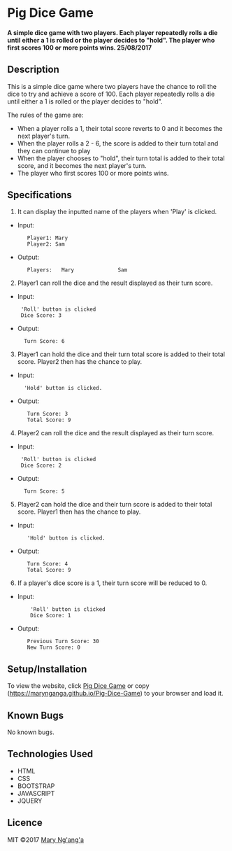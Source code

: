 # Pig Dice Game
#### A simple dice game with two players. Each player repeatedly rolls a die until either a 1 is rolled or the player decides to "hold". The player who first scores 100 or more points wins. 25/08/2017

## Description
This is a simple dice game where two players have the chance to roll the dice to try and achieve a score of 100. Each player repeatedly rolls a die until either a 1 is rolled or the player decides to "hold". 

The rules of the game are:
* When a player rolls a 1, their  total score reverts to 0 and it becomes the next player's turn.
* When the player rolls a 2 - 6, the score is added to their turn total and they can continue to play
* When the player chooses to "hold", their turn total is added to their total score, and it becomes the next player's turn.
* The player who first scores 100 or more points wins.

## Specifications
1. It can display the inputted name of the players when 'Play' is clicked.
* Input:

         Player1: Mary
         Player2: Sam
* Output:
         
         Players:   Mary              Sam
 
 2. Player1 can roll the dice and the result displayed as their turn score.
 * Input:
 
        'Roll' button is clicked
        Dice Score: 3 
 * Output:
  
         Turn Score: 6
  
3. Player1 can hold the dice and their turn total score is added to their total score. Player2 then has the chance to play.
 * Input: 
 
         'Hold' button is clicked.
 * Output:
  
          Turn Score: 3
          Total Score: 9
          
4. Player2 can roll the dice and the result displayed as their turn score.
 * Input:
 
        'Roll' button is clicked
        Dice Score: 2
 * Output:
  
         Turn Score: 5
  
5. Player2 can hold the dice and their turn score is added to their total score. Player1 then has the chance to play.
 * Input: 
  
          'Hold' button is clicked.
 * Output:
  
          Turn Score: 4
          Total Score: 9        
          
6. If a player's dice score is a 1, their turn score will be reduced to 0.
  * Input:
      
            'Roll' button is clicked
            Dice Score: 1
   * Output: 
            
            Previous Turn Score: 30
            New Turn Score: 0
    

          
## Setup/Installation
To view the website, click [Pig Dice Game](https://marynganga.github.io/Pig-Dice-Game) or copy (https://marynganga.github.io/Pig-Dice-Game) to your browser and load it.

## Known Bugs
No known bugs.

## Technologies Used
* HTML
* CSS
* BOOTSTRAP
* JAVASCRIPT
* JQUERY

## Licence
MIT &copy;2017 [Mary Ng'ang'a](https://github.com/marynganga)
